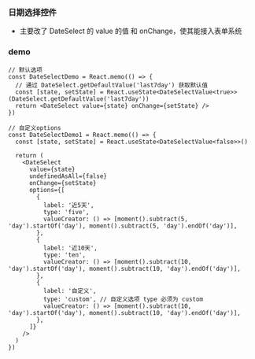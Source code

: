 <!--
 * @Author: Hughie
 * @Date: 2019-12-10 13:26:52
 * @LastEditTime : 2020-01-09 17:17:17
 * @LastEditors  : yang
 * @Description:
 -->

### 日期选择控件

- 主要改了 DateSelect 的 value 的值 和 onChange，使其能接入表单系统

### demo

```tsx
// 默认选项
const DateSelectDemo = React.memo(() => {
  // 通过 DateSelect.getDefaultValue('last7day') 获取默认值
  const [state, setState] = React.useState<DateSelectValue<true>>(DateSelect.getDefaultValue('last7day'))
  return <DateSelect value={state} onChange={setState} />
})

// 自定义options
const DateSelectDemo1 = React.memo(() => {
  const [state, setState] = React.useState<DateSelectValue<false>>()

  return (
    <DateSelect
      value={state}
      undefinedAsAll={false}
      onChange={setState}
      options={[
        {
          label: '近5天',
          type: 'five',
          valueCreator: () => [moment().subtract(5, 'day').startOf('day'), moment().subtract(5, 'day').endOf('day')],
        },
        {
          label: '近10天',
          type: 'ten',
          valueCreator: () => [moment().subtract(10, 'day').startOf('day'), moment().subtract(10, 'day').endOf('day')],
        },
        {
          label: '自定义',
          type: 'custom', // 自定义选项 type 必须为 custom
          valueCreator: () => [moment().subtract(10, 'day').startOf('day'), moment().subtract(10, 'day').endOf('day')],
        },
      ]}
    />
  )
})
```
